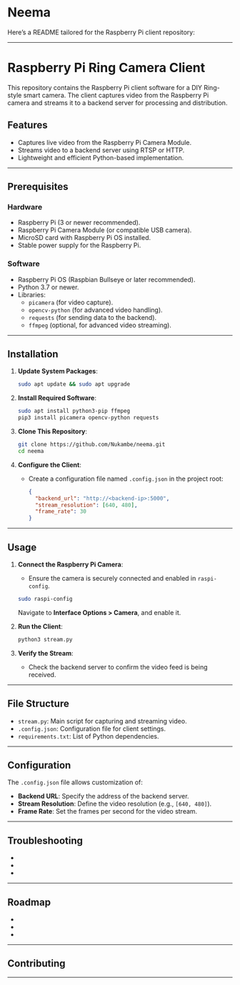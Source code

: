 # Neema

Here’s a README tailored for the Raspberry Pi client repository:

---

# Raspberry Pi Ring Camera Client

This repository contains the Raspberry Pi client software for a DIY Ring-style smart camera. The client captures video from the Raspberry Pi camera and streams it to a backend server for processing and distribution.

## Features

- Captures live video from the Raspberry Pi Camera Module.
- Streams video to a backend server using RTSP or HTTP.
- Lightweight and efficient Python-based implementation.

---

## Prerequisites

### Hardware
- Raspberry Pi (3 or newer recommended).
- Raspberry Pi Camera Module (or compatible USB camera).
- MicroSD card with Raspberry Pi OS installed.
- Stable power supply for the Raspberry Pi.

### Software
- Raspberry Pi OS (Raspbian Bullseye or later recommended).
- Python 3.7 or newer.
- Libraries:
  - `picamera` (for video capture).
  - `opencv-python` (for advanced video handling).
  - `requests` (for sending data to the backend).
  - `ffmpeg` (optional, for advanced video streaming).

---

## Installation

1. **Update System Packages**:
   ```bash
   sudo apt update && sudo apt upgrade
   ```

2. **Install Required Software**:
   ```bash
   sudo apt install python3-pip ffmpeg
   pip3 install picamera opencv-python requests
   ```

3. **Clone This Repository**:
   ```bash
   git clone https://github.com/Nukambe/neema.git
   cd neema
   ```

4. **Configure the Client**:
   - Create a configuration file named `.config.json` in the project root:
     ```json
     {
       "backend_url": "http://<backend-ip>:5000",
       "stream_resolution": [640, 480],
       "frame_rate": 30
     }
     ```

---

## Usage

1. **Connect the Raspberry Pi Camera**:
   - Ensure the camera is securely connected and enabled in `raspi-config`.
   ```bash
   sudo raspi-config
   ```
   Navigate to **Interface Options > Camera**, and enable it.

2. **Run the Client**:
   ```bash
   python3 stream.py
   ```

3. **Verify the Stream**:
   - Check the backend server to confirm the video feed is being received.

---

## File Structure

- `stream.py`: Main script for capturing and streaming video.
- `.config.json`: Configuration file for client settings.
- `requirements.txt`: List of Python dependencies.

---

## Configuration

The `.config.json` file allows customization of:
- **Backend URL**: Specify the address of the backend server.
- **Stream Resolution**: Define the video resolution (e.g., `[640, 480]`).
- **Frame Rate**: Set the frames per second for the video stream.

---

## Troubleshooting

-
-
-

---

## Roadmap

- 
- 
- 

---

## Contributing

---